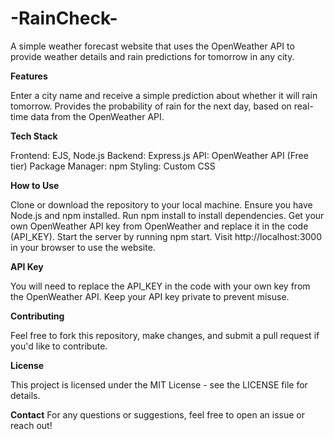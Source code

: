 # -RainCheck-

A simple weather forecast website that uses the OpenWeather API to provide weather details and rain predictions for tomorrow in any city.

**Features**

Enter a city name and receive a simple prediction about whether it will rain tomorrow.
Provides the probability of rain for the next day, based on real-time data from the OpenWeather API.

**Tech Stack**

Frontend: EJS, Node.js
Backend: Express.js
API: OpenWeather API (Free tier)
Package Manager: npm
Styling: Custom CSS

**How to Use**

Clone or download the repository to your local machine.
Ensure you have Node.js and npm installed.
Run npm install to install dependencies.
Get your own OpenWeather API key from OpenWeather and replace it in the code (API_KEY).
Start the server by running npm start.
Visit http://localhost:3000 in your browser to use the website.

**API Key**

You will need to replace the API_KEY in the code with your own key from the OpenWeather API.
Keep your API key private to prevent misuse.

**Contributing**

Feel free to fork this repository, make changes, and submit a pull request if you'd like to contribute.

**License**

This project is licensed under the MIT License - see the LICENSE file for details.

**Contact**
For any questions or suggestions, feel free to open an issue or reach out!
